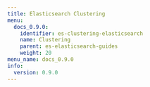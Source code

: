 ```yaml
---
title: Elasticsearch Clustering
menu:
  docs_0.9.0:
    identifier: es-clustering-elasticsearch
    name: Clustering
    parent: es-elasticsearch-guides
    weight: 20
menu_name: docs_0.9.0
info:
  version: 0.9.0
---
```


